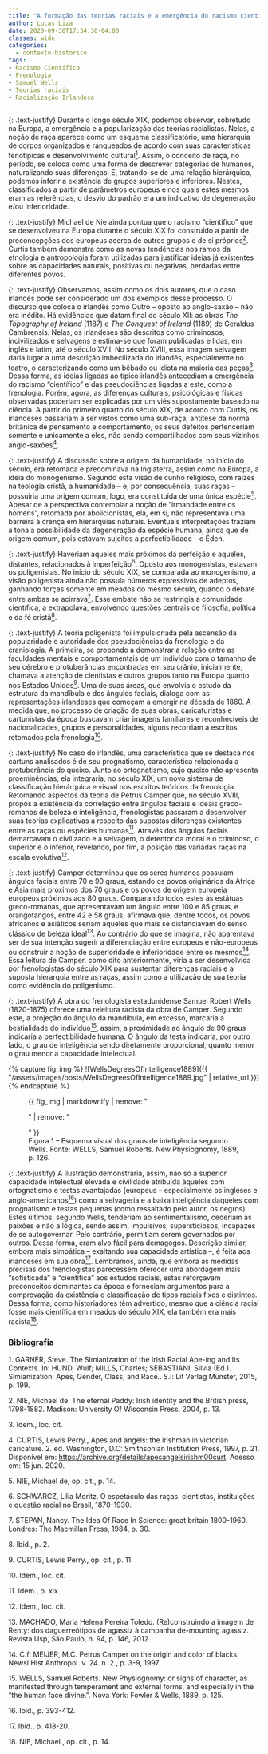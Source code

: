 ```yaml
---
title: "A formação das teorias raciais e a emergência do racismo científico nos Estados e Europa: o caso irlandês"
author: Lucas Liza
date: 2020-09-30T17:34:30-04:00
classes: wide
categories:
  - contexto-historico
tags:
- Racismo Científico
- Frenologia
- Samuel Wells
- Teorias raciais
- Racialização Irlandesa
---
```


{: .text-justify}
Durante o longo século XIX, podemos observar, sobretudo na Europa, a emergência e a popularização das teorias racialistas. Nelas, a noção de raça aparece como um esquema
classificatório, uma hierarquia de corpos organizados e ranqueados de acordo com suas características fenotípicas e desenvolvimento cultural[<sup>1</sup>](#ref1). Assim, o conceito de raça, no período, se
coloca como uma forma de descrever categorias de humanos, naturalizando suas diferenças. E, tratando-se de uma relação hierárquica, podemos inferir a existência de grupos superiores e
inferiores. Nestes, classificados a partir de parâmetros europeus e nos quais estes mesmos eram as referências, o desvio do padrão era um indicativo de degeneração e/ou inferioridade.

{: .text-justify}
Michael de Nie ainda pontua que o racismo “científico” que se desenvolveu na Europa durante o século XIX foi construído a partir de preconcepções dos europeus acerca de outros grupos e de si próprios[<sup>2</sup>](#ref2). Curtis
também demonstra como as novas tendências nos ramos da etnologia e antropologia foram utilizadas para justificar ideias já existentes sobre as capacidades naturais, positivas ou negativas, herdadas entre diferentes povos.

{: .text-justify}
Observamos, assim como os dois autores, que o caso irlandês pode ser considerado um dos exemplos desse processo. O discurso que coloca o irlandês como Outro – oposto ao anglo-saxão –
não era inédito. Há evidências que datam final do século XII: as obras _The Topography of Ireland_ (1187) e _The Conquest of Ireland_ (1189) de Geraldus Cambrensis. Nelas, os irlandeses são descritos
como criminosos, incivilizados e selvagens e estima-se que foram publicadas e lidas, em inglês e latim, até o século XVII. No século XVIII, essa imagem selvagem daria lugar a uma descrição
imbecilizada do irlandês, especialmente no teatro, o caracterizando como um bêbado ou idiota na maioria das peças[<sup>3</sup>](#ref3). Dessa forma, as ideias ligadas ao típico irlandês antecediam a emergência do
racismo “científico” e das pseudociências ligadas a este, como a frenologia. Porém, agora, as diferenças culturais, psicológicas e físicas observadas poderiam ser explicadas por um viés
supostamente baseado na ciência. A partir do primeiro quarto do século XIX, de acordo com Curtis, os irlandeses passariam a ser vistos como uma sub-raça, antítese da norma britânica de pensamento
e comportamento, os seus defeitos pertenceriam somente e unicamente a eles, não sendo compartilhados com seus vizinhos anglo-saxões[<sup>4</sup>](#ref4).

{: .text-justify}
A discussão sobre a origem da humanidade, no início do século, era retomada e predominava na Inglaterra, assim como na Europa, a ideia do monogenismo. Segundo esta visão de cunho religioso, com raízes na teologia cristã, a
humanidade – e, por consequência, suas raças – possuiria uma origem comum, logo, era constituída  de uma única espécie[<sup>5</sup>](#ref5). Apesar de a perspectiva contemplar a noção de “irmandade entre os
homens”, retomada por abolicionistas, ela, em si, não representava uma barreira à crença em hierarquias naturais. Eventuais interpretações traziam à tona a possibilidade da degeneração da
espécie humana, ainda que de origem comum, pois estavam sujeitos a perfectibilidade – o Éden.

{: .text-justify}
Haveriam aqueles mais próximos da perfeição e aqueles, distantes, relacionados à imperfeição[<sup>6</sup>](#ref6). Oposto aos monogenistas, estavam os poligenistas. No início do século XIX, se comparada
ao monogenismo, a visão poligenista ainda não possuía números expressivos de adeptos, ganhando forças somente em meados do mesmo século, quando o debate entre ambas se acirrava[<sup>7</sup>](#ref7). Esse
embate não se restringia a comunidade científica, a extrapolava, envolvendo questões centrais de filosofia, política e da fé cristã[<sup>8</sup>](#ref8).

{: .text-justify}
A teoria poligenista foi impulsionada pela ascensão da popularidade e autoridade das pseudociências da frenologia e da craniologia. A primeira, se propondo a demonstrar a relação entre
as faculdades mentais e comportamentais de um indivíduo com o tamanho de seu cérebro e protuberâncias encontradas em seu crânio, inicialmente, chamava a atenção de cientistas e outros
grupos tanto na Europa quanto nos Estados Unidos[<sup>9</sup>](#ref9). Uma de suas áreas, que envolvia o estudo da estrutura da mandíbula e dos ângulos faciais, dialoga com as representações irlandeses que
começam a emergir na década de 1860. À medida que, no processo de criação de suas obras, caricaturistas e cartunistas da época buscavam criar imagens familiares e reconhecíveis de nacionalidades, grupos e personalidades, alguns recorriam a escritos retomados pela frenologia[<sup>10</sup>](#ref10).

{: .text-justify}
No caso do irlandês, uma característica que se destaca nos cartuns analisados é de seu prognatismo, característica relacionada a protuberância do queixo. Junto ao ortognatismo, cujo
queixo não apresenta proeminências, ela integraria, no século XIX, um novo sistema de classificação hierárquica e visual nos escritos teóricos da frenologia. Retomando aspectos da teoria
de Petrus Camper que, no século XVIII, propôs a existência da correlação entre ângulos faciais e ideais greco-romanos de beleza e inteligência, frenologistas passaram a desenvolver suas teorias
explicativas a respeito das supostas diferenças existentes entre as raças ou espécies humanas[<sup>11</sup>](#ref11). Através dos ângulos faciais demarcavam o civilizado e a selvagem, o detentor da moral e o
criminoso, o superior e o inferior, revelando, por fim, a posição das variadas raças na escala evolutiva[<sup>12</sup>](#ref12).

{: .text-justify}
Camper determinou que os seres humanos possuíam <span class="tool" data-tip="O método de Camper envolvia traçar uma linha que partia da frente dos dentes incisivos até a parte proeminente da testa. Esta era interseccionada por uma outra linha horizontal, desenhada da base do nariz ao orifício do ouvido, produzindo assim o 'ângulo facial'.">ângulos faciais</span> entre 70 e 90 graus, estando os povos originários da África e Ásia mais próximos dos 70 graus e os povos de origem europeia europeus próximos aos 80 graus. Comparando todos estes às estátuas greco-romanas, que apresentavam um ângulo entre 100 e 85 graus, e orangotangos, entre 42 e 58 graus, afirmava que,
dentre todos, os povos africanos e asiáticos seriam aqueles que mais se distanciavam do senso clássico de beleza ideal[<sup>13</sup>](#ref13). Ao contrário do que se imagina, não aparentava ser de sua intenção
sugerir a diferenciação entre europeus e não-europeus ou construir a noção de superioridade e inferioridade entre os mesmos[<sup>14</sup>](#ref14). Essa leitura de Camper, como dito anteriormente, viria a ser
desenvolvida por frenologistas do século XIX para sustentar diferenças raciais e a suposta hierarquia entre as raças, assim como a utilização de sua teoria como evidência do poligenismo.

{: .text-justify}
A obra do frenologista estadunidense Samuel Robert Wells (1820-1875) oferece uma releitura racista da obra de Camper. Segundo este, a projeção do ângulo da mandíbula, em excesso,
marcaria a bestialidade do indivíduo[<sup>15</sup>](#ref15), assim, a proximidade ao ângulo de 90 graus indicaria a perfectibilidade humana. O ângulo da testa indicaria, por outro lado, o grau de inteligência sendo
diretamente proporcional, quanto menor o grau menor a capacidade intelectual.

{% capture fig_img %}
![WellsDegreesOfIntelligence1889]({{ "/assets/images/posts/WellsDegreesOfIntelligence1889.jpg" | relative_url }})
{% endcapture %}
<figure>
{{ fig_img | markdownify | remove: "<p>" | remove: "</p>" }}
<figcaption> Figura 1 – Esquema visual dos graus de inteligência segundo Wells. Fonte: WELLS, Samuel Roberts. New Physiognomy, 1889, p. 126.</figcaption>
</figure>

{: .text-justify}
A ilustração demonstraria, assim, não só a superior capacidade intelectual elevada e civilidade atribuída àqueles com ortognatismo e testas avantajadas (europeus – especialmente os
ingleses e anglo-americanos[<sup>16</sup>](#ref16)) como a selvageria e a baixa inteligência daqueles com prognatismo e testas pequenas (como ressaltado pelo autor, os negros). Estes últimos, segundo Wells, tenderiam ao sentimentalismo, cederiam às paixões e não a lógica, sendo assim, impulsivos, supersticiosos, incapazes de se autogovernar. Pelo contrário, permitiam serem governados por outros. Dessa forma,
eram alvo fácil para demagogos. Descrição similar, embora mais simpática – exaltando sua capacidade artística –, é feita aos irlandeses em sua obra[<sup>17</sup>](#ref17). Lembramos, ainda, que embora as
medidas precisas dos frenologistas parecessem oferecer uma abordagem mais “sofisticada” e “científica” aos estudos raciais, estas reforçavam preconceitos dominantes da época e forneciam
argumentos para a comprovação da existência e classificação de tipos raciais fixos e distintos. Dessa forma, como historiadores têm advertido, mesmo que a ciência racial fosse mais científica em
meados do século XIX, ela também era mais racista[<sup>18</sup>](#ref18).

### Bibliografia
<a name="ref1">1.</a> GARNER, Steve. The Simianization of the Irish Racial Ape-ing and Its Contexts. In: HUND, Wulf; MILLS, Charles; SEBASTIANI, Silvia (Ed.). Simianization: Apes, Gender, Class, and Race.. S.i: Lit Verlag Münster, 2015, p. 199.

<a name="ref2">2.</a> NIE, Michael de. The eternal Paddy: Irish identity and the British press, 1798-1882. Madison: University Of Wisconsin Press, 2004, p. 13.

<a name="ref3">3.</a> Idem., loc. cit.

<a name="ref4">4.</a> CURTIS, Lewis Perry., Apes and angels: the irishman in victorian caricature. 2. ed. Washington, D.C: Smithsonian Institution Press, 1997, p. 21. Disponível em: https://archive.org/details/apesangelsirishm00curt. Acesso em: 15 jun. 2020.

<a name="ref5">5.</a> NIE, Michael de, op. cit., p. 14.

<a name="ref6">6.</a> SCHWARCZ, Lilia Moritz. O espetáculo das raças: cientistas, instituições e questão racial no Brasil, 1870-1930.

<a name="ref7">7.</a> STEPAN, Nancy. The Idea Of Race In Science: great britain 1800-1960. Londres: The Macmillan Press, 1984, p. 30.

<a name="ref8">8.</a> Ibid., p. 2.

<a name="ref9">9.</a> CURTIS, Lewis Perry., op. cit., p. 11.

<a name="ref10">10.</a> Idem., loc. cit.

<a name="ref11">11.</a> Idem., p. xix.

<a name="ref12">12.</a> Idem., loc. cit.

<a name="ref13">13.</a> MACHADO, Maria Helena Pereira Toledo. (Re)construindo a imagem de Renty: dos daguerreótipos de agassiz à campanha de-mounting agassiz. Revista Usp, São Paulo, n. 94, p. 146, 2012.

<a name="ref14">14.</a> C.f: MEIJER, M.C. Petrus Camper on the origin and color of blacks. Newsl Hist Anthropol. v. 24. n. 2., p. 3-9, 1997

<a name="ref15">15.</a> WELLS, Samuel Roberts. New Physiognomy: or signs of character, as manifested through temperament and external forms, and especially in the “the human face divine.”. Nova York: Fowler & Wells, 1889, p. 125.

<a name="ref16">16.</a> Ibid., p. 393-412.

<a name="ref17">17.</a> Ibid., p. 418-20.

<a name="ref18">18.</a> NIE, Michael., op. cit., p. 14.

